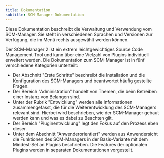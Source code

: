 ```yaml
---
title: Dokumentation
subtitle: SCM-Manager Dokumentation
---
```

Diese Dokumentation beschreibt die Verwaltung und Verwendung vom SCM-Manager. Sie steht in verschiedenen Sprachen und Versionen zur Verfügung, die im Menü rechts ausgewählt werden können.

Der SCM-Manager 2 ist ein extrem leichtgewichtiges Source Code Management-Tool und kann über eine Vielzahl von Plugins individuell erweitert werden.
Die Dokumentation zum SCM-Manager ist in fünf verschiedene Kategorien unterteilt:

- Der Abschnitt "Erste Schritte" beschreibt die Installation und die Konfiguration des SCM-Managers und beantwortet häufig gestellte Fragen.
- Der Bereich "Administration" handelt von Themen, die beim Betreiben einer Instanz von Belangen sind.
- Unter der Rubrik "Entwicklung" werden alle Informationen zusammengefasst, die für die Weiterentwicklung des SCM-Managers relevant sind. Hierbei wird beschrieben, wie der SCM-Manager gebaut werden kann und was es dabei zu Beachten gilt.
- Der Bereich "Pluginentwicklung" legt den Fokus auf den Prozess eben dieser.
- Unter dem Abschnitt "Anwenderorientiert" werden aus Anwendersicht die Funktionen des SCM-Managers in der Basis-Variante mit dem Mindest-Set an Plugins beschrieben. Die Features der optionalen Plugins werden in separaten Dokumentationen vorgestellt.
